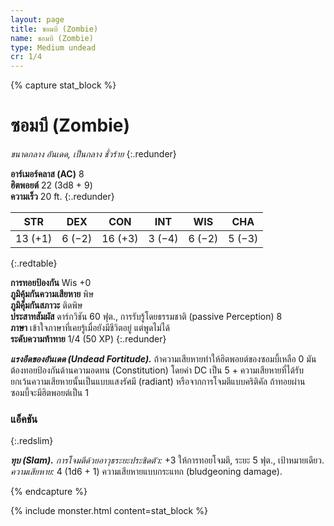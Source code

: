 ```yaml
---
layout: page
title: ซอมบี (Zombie)
name: ซอมบี (Zombie)
type: Medium undead
cr: 1/4
---
```


{% capture stat_block %}

# ซอมบี (Zombie)

_ขนาดกลาง อันเดด, เป็นกลาง ชั่วร้าย_
{:.redunder}

**อาร์เมอร์คลาส (AC)** 8  
**ฮิตพอยต์** 22 (3d8 + 9)  
**ความเร็ว** 20 ft.
{:.redunder}

|   STR   |  DEX   |   CON   |  INT   |  WIS   |  CHA   |
| :-----: | :----: | :-----: | :----: | :----: | :----: |
| 13 (+1) | 6 (−2) | 16 (+3) | 3 (−4) | 6 (−2) | 5 (−3) |
{:.redtable}

**การทอยป้องกัน** Wis +0  
**ภูมิคุ้มกันความเสียหาย** พิษ  
**ภูมิคุ็มกันสภาวะ** ติดพิษ  
**ประสาทสัมผัส** ดาร์กวิชัน 60 ฟุต., การรับรู้โดยธรรมชาติ (passive Perception) 8  
**ภาษา** เข้าใจภาษาที่เคยรู้เมื่อยังมีชีวิตอยู่ แต่พูดไม่ได้  
**ระดับความท้าทาย** 1/4 (50 XP)
{:.redunder}

**_แรงอึดของอันเดด (Undead Fortitude)._** ถ้าความเสียหายทำให้ฮิตพอยต์ของซอมบี้เหลือ 0 มันต้องทอยป้องกันด้านความอดทน (Constitution) โดยค่า DC เป็น 5 + ความเสียหายที่ได้รับ ยกเว้นความเสียหายนั้นเป็นแบบแสงรัศมี (radiant) หรือจากการโจมตีแบบคริติคัล ถ้าทอยผ่าน ซอมบี้จะมีฮิตพอยต์เป็น 1

### แอ็คชัน
{:.redslim}

**_ทุบ (Slam)._** _การโจมตีด้วยอาวุธระยะประชิดตัว:_ +3 ให้การทอยโจมตี, ระยะ 5 ฟุต., เป้าหมายเดียว. _ความเสียหาย:_ 4 (1d6 + 1) ความเสียหายแบบกระแทก (bludgeoning damage).

{% endcapture %}

{% include monster.html content=stat_block %}
